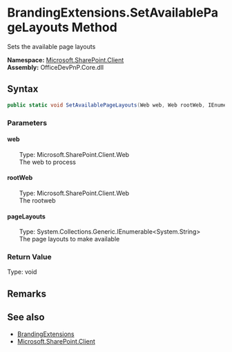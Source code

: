 # BrandingExtensions.SetAvailablePageLayouts Method  
 Sets the available page layouts   

**Namespace:** [Microsoft.SharePoint.Client](Microsoft.SharePoint.Client.md)  
**Assembly:** OfficeDevPnP.Core.dll  
## Syntax
```C#
public static void SetAvailablePageLayouts(Web web, Web rootWeb, IEnumerable<String> pageLayouts)
```
### Parameters
#### web  
&emsp;&emsp;Type: Microsoft.SharePoint.Client.Web  
&emsp;&emsp;The web to process  

  

#### rootWeb  
&emsp;&emsp;Type: Microsoft.SharePoint.Client.Web  
&emsp;&emsp;The rootweb  

  

#### pageLayouts  
&emsp;&emsp;Type: System.Collections.Generic.IEnumerable&lt;System.String&gt;  
&emsp;&emsp;The page layouts to make available  

  

### Return Value
Type: void  

## Remarks
  
## See also
- [BrandingExtensions](Microsoft.SharePoint.Client.BrandingExtensions.md) 
- [Microsoft.SharePoint.Client](Microsoft.SharePoint.Client.md) 
